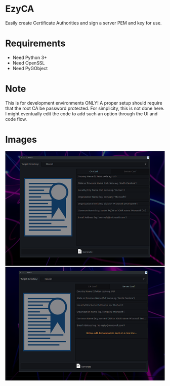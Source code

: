 # EzyCA
Easily create Certificate Authorities and sign a server PEM and key for use.

# Requirements
* Need Python 3+
* Need OpenSSL
* Need PyGObject

# Note
This is for development environments ONLY! A proper setup should require that the root CA be password protected. For simplicity, this is not done here. I might eventually edit the code to add such an option through the UI and code flow.

# Images
![1 Interface CA.... ](images/pic1.png)
![2 Interface Server Cert.... ](images/pic2.png)
